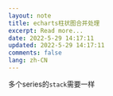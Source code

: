 ```yaml
---
layout: note
title: echarts柱状图合并处理
excerpt: Read more...
date: 2022-5-29 14:17:11
updated: 2022-5-29 14:17:11
comments: false
lang: zh-CN
---
```


多个series的`stack`需要一样
  